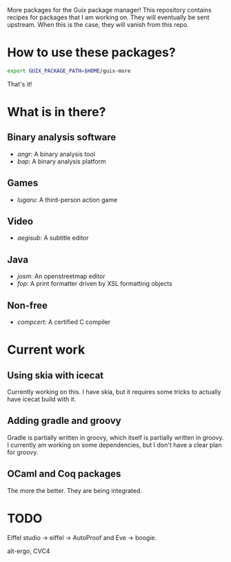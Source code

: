 More packages for the Guix package manager! This repository contains
recipes for packages that I am working on. They will eventually be sent
upstream. When this is the case, they will vanish from this repo.

How to use these packages?
==========================

```sh
export GUIX_PACKAGE_PATH=$HOME/guix-more
```

That's it!

What is in there?
=================

Binary analysis software
------------------------

* _angr_: A binary analysis tool
* _bap_: A binary analysis platform

Games
-----

* _lugaru_: A third-person action game

Video
-----

* _aegisub_: A subtitle editor

Java
----

* _josm_: An openstreetmap editor
* _fop_: A print formatter driven by XSL formatting objects

Non-free
--------

* _compcert_: A certified C compiler

Current work
============

Using skia with icecat
----------------------

Currently working on this. I have skia, but it requires some tricks to actually
have icecat build with it.

Adding gradle and groovy
------------------------

Gradle is partially written in groovy, which itself is partially written in
groovy. I currently am working on some dependencies, but I don't have a clear
plan for groovy.

OCaml and Coq packages
----------------------

The more the better. They are being integrated.

TODO
====

Eiffel studio -> eiffel -> AutoProof and Eve -> boogie.

alt-ergo, CVC4
